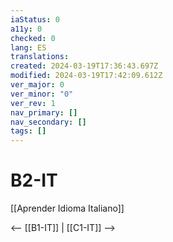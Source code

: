```yaml
---
iaStatus: 0
a11y: 0
checked: 0
lang: ES
translations: 
created: 2024-03-19T17:36:43.697Z
modified: 2024-03-19T17:42:09.612Z
ver_major: 0
ver_minor: "0"
ver_rev: 1
nav_primary: []
nav_secondary: []
tags: []
---
```

# B2-IT

[[Aprender Idioma Italiano]]

<-- [[B1-IT]] | [[C1-IT]] -->

